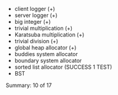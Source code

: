 - client logger (+)
- server logger (+)
- big integer (+)
- trivial multiplication (+)
- Karatsuba multiplication (+)
- trivial division (+)
- global heap allocator (+)
- buddies system allocator 
- boundary system allocator
- sorted list allocator (SUCCESS 1 TEST)
- BST


Summary: 10 of 17